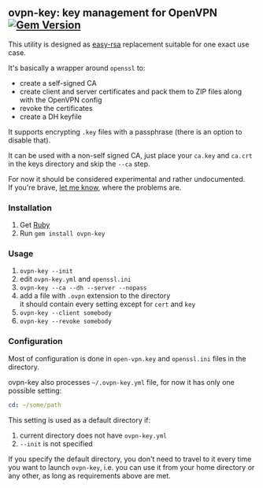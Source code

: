 ## ovpn-key: key management for OpenVPN [![Gem Version](https://badge.fury.io/rb/ovpn-key.svg)](http://badge.fury.io/rb/ovpn-key)

This utility is designed as [easy-rsa](https://github.com/OpenVPN/easy-rsa) replacement suitable for one exact use case.

It's basically a wrapper around `openssl` to:
* create a self-signed CA
* create client and server certificates and pack them to ZIP files along with the OpenVPN config
* revoke the certificates
* create a DH keyfile

It supports encrypting `.key` files with a passphrase (there is an option to disable that).

It can be used with a non-self signed CA, just place your `ca.key` and `ca.crt` in the keys directory and skip the `--ca` step.

For now it should be considered experimental and rather undocumented.  
If you're brave, [let me know](https://github.com/chillum/ovpn-key/issues), where the problems are.

### Installation

1. Get [Ruby](https://www.ruby-lang.org/en/documentation/installation/)
2. Run `gem install ovpn-key`

### Usage

1. `ovpn-key --init`
2. edit `ovpn-key.yml` and `openssl.ini`
3. `ovpn-key --ca --dh --server --nopass`
4. add a file with `.ovpn` extension to the directory  
   it should contain every setting except for `cert` and `key`
5. `ovpn-key --client somebody`
6. `ovpn-key --revoke somebody`

### Configuration

Most of configuration is done in `open-vpn.key` and `openssl.ini` files in the directory.

ovpn-key also processes `~/.ovpn-key.yml` file, for now it has only one possible setting:
```yaml
cd: ~/some/path
```

This setting is used as a default directory if:
1. current directory does not have `ovpn-key.yml`
2. `--init` is not specified

If you specify the default directory, you don't need to travel to it every time you want to launch `ovpn-key`, i.e. you can use it from your home directory or any other, as long as requirements above are met.
